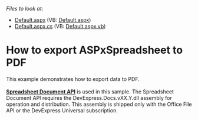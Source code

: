 <!-- default file list -->
*Files to look at*:

* [Default.aspx](./CS/Default.aspx) (VB: [Default.aspx](./VB/Default.aspx))
* [Default.aspx.cs](./CS/Default.aspx.cs) (VB: [Default.aspx.vb](./VB/Default.aspx.vb))
<!-- default file list end -->
# How to export ASPxSpreadsheet to PDF


This example demonstrates how to export data to PDF.<br><br><strong><a href="https://documentation.devexpress.com/#DocumentServer/CustomDocument14912">Spreadsheet Document API</a></strong> is used in this sample. The Spreadsheet Document API requires the DevExpress.Docs.vXX.Y.dll assembly for operation and distribution. This assembly is shipped only with the Office File API or the DevExpress Universal subscription.

<br/>

